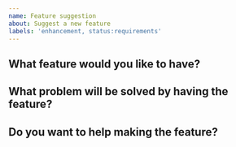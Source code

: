 ```yaml
---
name: Feature suggestion
about: Suggest a new feature
labels: 'enhancement, status:requirements'
---
```


## What feature would you like to have?

## What problem will be solved by having the feature?

## Do you want to help making the feature?
